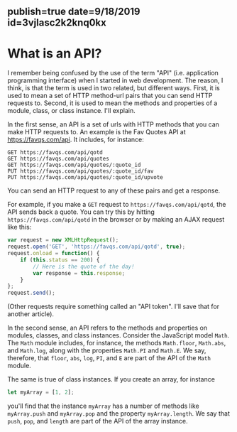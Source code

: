 publish=true
date=9/18/2019
id=3vjlasc2k2knq0kx
---


# What is an API?

I remember being confused by the use of the term "API" (i.e. application programming interface) when I started in web development. The reason, I think, is that the term is used in two related, but different ways. First, it is used to mean a set of HTTP method-url pairs that you can send HTTP requests to. Second, it is used to mean the methods and properties of a module, class, or class instance. I'll explain.

In the first sense, an API is a set of urls with HTTP methods that you can make HTTP requests to. An example is the Fav Quotes API at https://favqs.com/api. It includes, for instance:
```text
GET https://favqs.com/api/qotd
GET https://favqs.com/api/quotes
GET https://favqs.com/api/quotes/:quote_id
PUT https://favqs.com/api/quotes/:quote_id/fav
PUT https://favqs.com/api/quotes/:quote_id/upvote
```
You can send an HTTP request to any of these pairs and get a response.

For example, if you make a `GET` request to `https://favqs.com/api/qotd`, the API sends back a quote. You can try this by hitting `https://favqs.com/api/qotd` in the browser or by making an AJAX request like this:

```javascript
var request = new XMLHttpRequest();
request.open('GET', 'https://favqs.com/api/qotd', true);
request.onload = function() {
    if (this.status == 200) {
        // Here is the quote of the day!
        var response = this.response;
    }
};
request.send();
```
(Other requests require something called an "API token". I'll save that for another article).

In the second sense, an API refers to the methods and properties on modules, classes, and class instances. Consider the JavaScript model `Math`. The `Math` module includes, for instance, the methods `Math.floor`, `Math.abs`, and `Math.log`, along with the properties `Math.PI` and `Math.E`. We say, therefore, that `floor`, `abs`, `log`, `PI`, and `E` are part of the API of the `Math` module.

The same is true of class instances. If you create an array, for instance
```javascript
let myArray = [1, 2];
```  
you'll find that the instance `myArray` has a number of methods like `myArray.push` and `myArray.pop` and the property `myArray.length`. We say that `push`, `pop`, and `length` are part of the API of the array instance.
